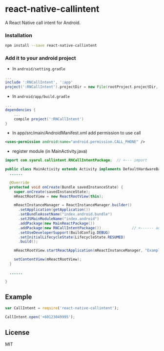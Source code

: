 # react-native-callintent

A React Native call intent for Android.

### Installation

```bash
npm install --save react-native-callintent
```

### Add it to your android project

* In `android/setting.gradle`

```gradle
...
include ':RNCallIntent', ':app'
project(':RNCallIntent').projectDir = new File(rootProject.projectDir, '../node_modules/react-native-callintent')
```

* In `android/app/build.gradle`

```gradle
...
dependencies {
    ...
    compile project(':RNCallIntent')
}
```

* In app/src/main/AndroidManifest.xml add permission to use call

```xml
<uses-permission android:name="android.permission.CALL_PHONE" />
```

* register module (in MainActivity.java)

```java
import com.syarul.callintent.RNCallIntentPackage;  // <--- import

public class MainActivity extends Activity implements DefaultHardwareBackBtnHandler {
  ......

  @Override
  protected void onCreate(Bundle savedInstanceState) {
    super.onCreate(savedInstanceState);
    mReactRootView = new ReactRootView(this);

    mReactInstanceManager = ReactInstanceManager.builder()
      .setApplication(getApplication())
      .setBundleAssetName("index.android.bundle")
      .setJSMainModuleName("index.android")
      .addPackage(new MainReactPackage())
      .addPackage(new RNCallIntentPackage())              // <------ add here
      .setUseDeveloperSupport(BuildConfig.DEBUG)
      .setInitialLifecycleState(LifecycleState.RESUMED)
      .build();

    mReactRootView.startReactApplication(mReactInstanceManager, "ExampleRN", null);

    setContentView(mReactRootView);
  }

  ......

}
```

## Example
```javascript
var CallIntent = require('react-native-callintent');

CallIntent.open('+60123049995');
```
## License

MIT
